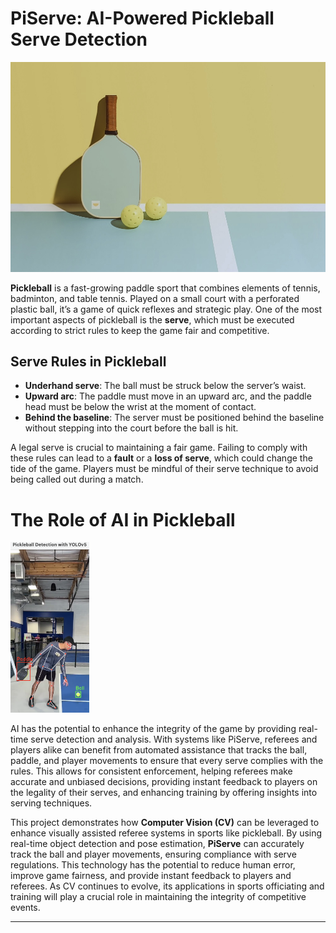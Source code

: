 # PiServe: AI-Powered Pickleball Serve Detection

![Pickleball Court Mural](img/pbmural.jpg)

**Pickleball** is a fast-growing paddle sport that combines elements of tennis, badminton, and table tennis. Played on a small court with a perforated plastic ball, it’s a game of quick reflexes and strategic play. One of the most important aspects of pickleball is the **serve**, which must be executed according to strict rules to keep the game fair and competitive.

## Serve Rules in Pickleball

- **Underhand serve**: The ball must be struck below the server’s waist.
- **Upward arc**: The paddle must move in an upward arc, and the paddle head must be below the wrist at the moment of contact.
- **Behind the baseline**: The server must be positioned behind the baseline without stepping into the court before the ball is hit.

A legal serve is crucial to maintaining a fair game. Failing to comply with these rules can lead to a **fault** or a **loss of serve**, which could change the tide of the game. Players must be mindful of their serve technique to avoid being called out during a match.

# The Role of AI in Pickleball

<img src="img/posedetection.png" alt="" width="25%" height="25%" style="margin-right: 20px;">

AI has the potential to enhance the integrity of the game by providing real-time serve detection and analysis. With systems like PiServe, referees and players alike can benefit from automated assistance that tracks the ball, paddle, and player movements to ensure that every serve complies with the rules. This allows for consistent enforcement, helping referees make accurate and unbiased decisions, providing instant feedback to players on the legality of their serves, and enhancing training by offering insights into serving techniques.

This project demonstrates how **Computer Vision (CV)** can be leveraged to enhance visually assisted referee systems in sports like pickleball. By using real-time object detection and pose estimation, **PiServe** can accurately track the ball and player movements, ensuring compliance with serve regulations. This technology has the potential to reduce human error, improve game fairness, and provide instant feedback to players and referees. As CV continues to evolve, its applications in sports officiating and training will play a crucial role in maintaining the integrity of competitive events.

---
